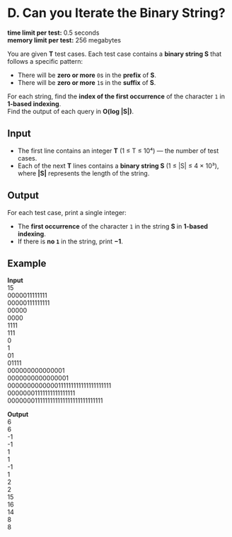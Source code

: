 # D. Can you Iterate the Binary String?

**time limit per test:** 0.5 seconds  
**memory limit per test:** 256 megabytes  

You are given **T** test cases. Each test case contains a **binary string S** that follows a specific pattern:

- There will be **zero or more** `0`s in the **prefix** of **S**.  
- There will be **zero or more** `1`s in the **suffix** of **S**.  

For each string, find the **index of the first occurrence** of the character `1` in **1-based indexing**.  
Find the output of each query in **O(log |S|)**.

## Input
- The first line contains an integer **T** (1 ≤ T ≤ 10⁴) — the number of test cases.  
- Each of the next **T** lines contains a **binary string S** (1 ≤ |S| ≤ 4 × 10³), where **|S|** represents the length of the string.

## Output
For each test case, print a single integer:

- The **first occurrence** of the character `1` in the string **S** in **1-based indexing**.  
- If there is **no `1`** in the string, print **−1**.

## Example

**Input**  
15  
0000011111111  
00000111111111    
00000  
0000  
1111  
111  
0  
1  
01  
01111  
000000000000001  
0000000000000001  
0000000000000111111111111111111111  
00000001111111111111111  
0000000111111111111111111111111111

**Output**  
6  
6  
-1  
-1  
1  
1  
-1  
1  
2  
2  
15  
16  
14  
8  
8